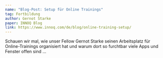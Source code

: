 ```yaml
---
name: "Blog-Post: Setup für Online Trainings"
tag: Fortbildung
author: Gernot Starke
paper: INNOQ Blog
link: https://www.innoq.com/de/blog/online-training-setup/
---
```

Schauen wir mal, wie unser Fellow Gernot Starke seinen Arbeitsplatz für Online-Trainings organisiert hat 
und warum dort so furchtbar viele Apps und Fenster offen sind …